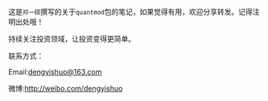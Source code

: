 这是`邓一硕`撰写的关于`quantmod`包的笔记，如果觉得有用，欢迎分享转发。记得注明出处哦！

持续关注投资领域，让投资变得更简单。

联系方式：

Email:dengyishuo@163.com

微博:http://weibo.com/dengyishuo
